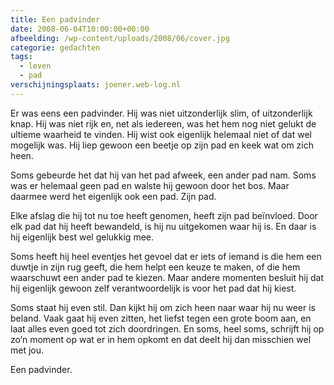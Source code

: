 ```yaml
---
title: Een padvinder
date: 2008-06-04T10:00:00+00:00
afbeelding: /wp-content/uploads/2008/06/cover.jpg
categorie: gedachten
tags:
  - leven
  - pad
verschijningsplaats: joener.web-log.nl
---
```

Er was eens een padvinder. Hij was niet uitzonderlijk slim, of uitzonderlijk knap. Hij was niet rijk en, net als iedereen, was het hem nog niet gelukt de ultieme waarheid te vinden. Hij wist ook eigenlijk helemaal niet of dat wel mogelijk was. Hij liep gewoon een beetje op zijn pad en keek wat om zich heen.

Soms gebeurde het dat hij van het pad afweek, een ander pad nam. Soms was er helemaal geen pad en walste hij gewoon door het bos. Maar daarmee werd het eigenlijk ook een pad. Zijn pad.

Elke afslag die hij tot nu toe heeft genomen, heeft zijn pad beïnvloed. Door elk pad dat hij heeft bewandeld, is hij nu uitgekomen waar hij is. En daar is hij eigenlijk best wel gelukkig mee.

Soms heeft hij heel eventjes het gevoel dat er iets of iemand is die hem een duwtje in zijn rug geeft, die hem helpt een keuze te maken, of die hem waarschuwt een ander pad te kiezen. Maar andere momenten besluit hij dat hij eigenlijk gewoon zelf verantwoordelijk is voor het pad dat hij kiest.

Soms staat hij even stil. Dan kijkt hij om zich heen naar waar hij nu weer is beland. Vaak gaat hij even zitten, het liefst tegen een grote boom aan, en laat alles even goed tot zich doordringen. En soms, heel soms, schrijft hij op zo’n moment op wat er in hem opkomt en dat deelt hij dan misschien wel met jou.

Een padvinder.